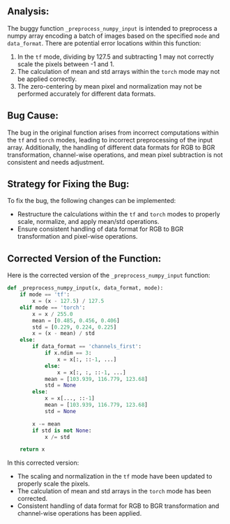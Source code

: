 ## Analysis:
The buggy function `_preprocess_numpy_input` is intended to preprocess a numpy array encoding a batch of images based on the specified `mode` and `data_format`. There are potential error locations within this function:
1. In the `tf` mode, dividing by 127.5 and subtracting 1 may not correctly scale the pixels between -1 and 1.
2. The calculation of mean and std arrays within the `torch` mode may not be applied correctly.
3. The zero-centering by mean pixel and normalization may not be performed accurately for different data formats.

## Bug Cause:
The bug in the original function arises from incorrect computations within the `tf` and `torch` modes, leading to incorrect preprocessing of the input array. Additionally, the handling of different data formats for RGB to BGR transformation, channel-wise operations, and mean pixel subtraction is not consistent and needs adjustment.

## Strategy for Fixing the Bug:
To fix the bug, the following changes can be implemented:
- Restructure the calculations within the `tf` and `torch` modes to properly scale, normalize, and apply mean/std operations.
- Ensure consistent handling of data format for RGB to BGR transformation and pixel-wise operations.

## Corrected Version of the Function:
Here is the corrected version of the `_preprocess_numpy_input` function:

```python
def _preprocess_numpy_input(x, data_format, mode):
    if mode == 'tf':
        x = (x - 127.5) / 127.5
    elif mode == 'torch':
        x = x / 255.0
        mean = [0.485, 0.456, 0.406]
        std = [0.229, 0.224, 0.225]
        x = (x - mean) / std
    else:
        if data_format == 'channels_first':
            if x.ndim == 3:
                x = x[:, ::-1, ...]
            else:
                x = x[:, :, ::-1, ...]
            mean = [103.939, 116.779, 123.68]
            std = None
        else:
            x = x[..., ::-1]
            mean = [103.939, 116.779, 123.68]
            std = None

        x -= mean
        if std is not None:
            x /= std

    return x
```

In this corrected version:
- The scaling and normalization in the `tf` mode have been updated to properly scale the pixels.
- The calculation of mean and std arrays in the `torch` mode has been corrected.
- Consistent handling of data format for RGB to BGR transformation and channel-wise operations has been applied.